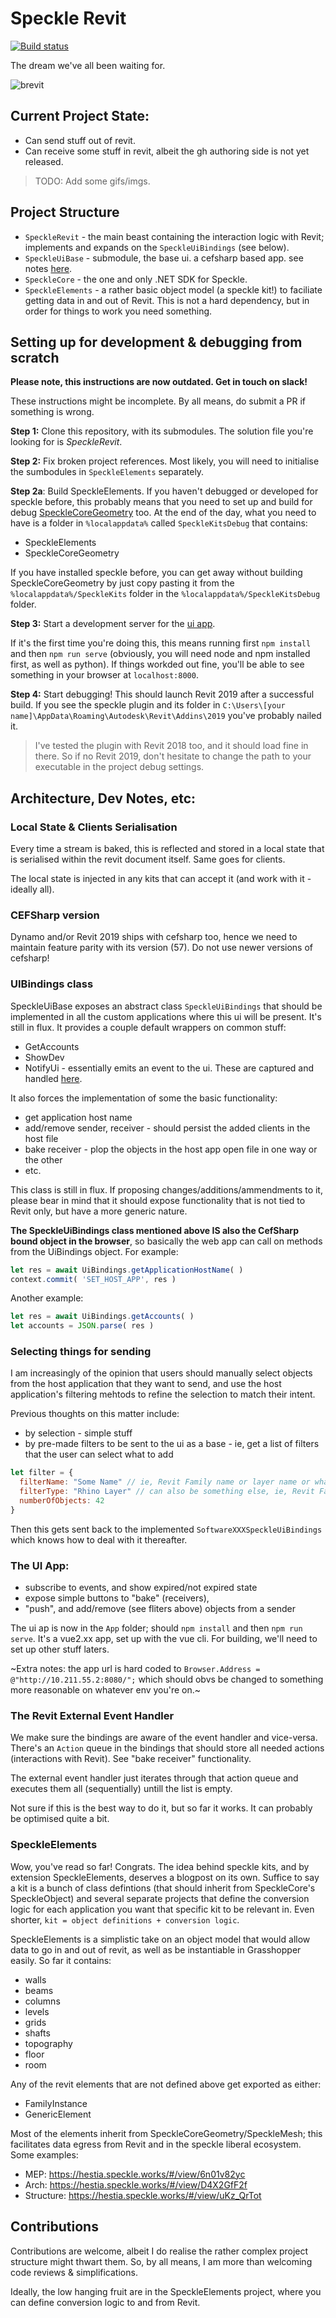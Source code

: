 # Speckle Revit

[![Build status](https://ci.appveyor.com/api/projects/status/03r7l9i2ohqqra2c?svg=true)](https://ci.appveyor.com/project/SpeckleWorks/specklerevitreboot)

The dream we've all been waiting for. 

![brevit](https://user-images.githubusercontent.com/7696515/58039037-7fd43500-7b29-11e9-9d72-f09733ede653.PNG)


## Current Project State:

- Can send stuff out of revit.
- Can receive some stuff in revit, albeit the gh authoring side is not yet released.

> TODO: Add some gifs/imgs.

## Project Structure

- `SpeckleRevit` - the main beast containing the interaction logic with Revit; implements and expands on the `SpeckleUiBindings` (see below). 
- `SpeckleUiBase` - submodule, the base ui. a cefsharp based app. see notes [here](https://github.com/speckleworks/SpeckleUi).
- `SpeckleCore` - the one and only .NET SDK for Speckle. 
- `SpeckleElements` - a rather basic object model (a speckle kit!) to faciliate getting data in and out of Revit. This is not a hard dependency, but in order for things to work you need something. 

## Setting up for development & debugging from scratch

**Please note, this instructions are now outdated. Get in touch on slack!** 

These instructions might be incomplete. By all means, do submit a PR if something is wrong. 

**Step 1:** Clone this repository, with its submodules. The solution file you're looking for is *SpeckleRevit*.

**Step 2:** Fix broken project references. Most likely, you will need to initialise the sumbodules in `SpeckleElements` separately.

**Step 2a**: Build SpeckleElements. If you haven't debugged or developed for speckle before, this probably means that you need to set up and build for debug [SpeckleCoreGeometry](https://github.com/speckleworks/SpeckleCoreGeometry) too. At the end of the day, what you need to have is a folder in `%localappdata%` called `SpeckleKitsDebug` that contains:
- SpeckleElements
- SpeckleCoreGeometry

If you have installed speckle before, you can get away without building SpeckleCoreGeometry by just copy pasting it from the `%localappdata%/SpeckleKits` folder in the `%localappdata%/SpeckleKitsDebug` folder.

**Step 3:** Start a development server for the [ui app](https://github.com/speckleworks/SpeckleUi). 

If it's the first time you're doing this, this means running first `npm install` and then `npm run serve` (obviously, you will need node and npm installed first, as well as python). If things workded out fine, you'll be able to see something in your browser at `localhost:8000`. 

**Step 4:** Start debugging! This should launch Revit 2019 after a successful build. If you see the speckle plugin and its folder in `C:\Users\[your name]\AppData\Roaming\Autodesk\Revit\Addins\2019` you've probably nailed it. 

> I've tested the plugin with Revit 2018 too, and it should load fine in there. So if no Revit 2019, don't hesitate to change the path to your executable in the project debug settings. 


## Architecture, Dev Notes, etc: 

### Local State & Clients Serialisation

Every time a stream is baked, this is reflected and stored in a local state that is serialised within the revit document itself. Same goes for clients. 

The local state is injected in any kits that can accept it (and work with it - ideally all). 

### CEFSharp version

Dynamo and/or Revit 2019 ships with cefsharp too, hence we need to maintain feature parity with its version (57). Do not use newer versions of cefsharp!

### UIBindings class 

SpeckleUiBase exposes an abstract class `SpeckleUiBindings` that should be implemented in all the custom applications where this ui will be present. It's still in flux. It provides a couple default wrappers on common stuff:

- GetAccounts
- ShowDev
- NotifyUi - essentially emits an event to the ui. These are captured and handled [here](https://github.com/speckleworks/SpeckleUi/blob/master/App/src/main.js#L20-L30).

It also forces the implementation of some the basic functionality:
- get application host name
- add/remove sender, receiver - should persist the added clients in the host file
- bake receiver - plop the objects in the host app open file in one way or the other
- etc. 

This class is still in flux. If proposing changes/additions/ammendments to it, please bear in mind that it should expose functionality that is not tied to Revit only, but have a more generic nature.

**The SpeckleUiBindings class mentioned above IS also the CefSharp bound object in the browser**, so basically the web app can call on methods from the UiBindings object. For example: 

```js
let res = await UiBindings.getApplicationHostName( )
context.commit( 'SET_HOST_APP', res )
```
Another example:

```js
let res = await UiBindings.getAccounts( )
let accounts = JSON.parse( res )
```

### Selecting things for sending

I am increasingly of the opinion that users should manually select objects from the host application that they want to send, and use the host application's filtering mehtods to refine the selection to match their intent.

Previous thoughts on this matter include:

- by selection - simple stuff
- by pre-made filters to be sent to the ui as a base - ie, get a list of filters that the user can select what to add

```js
let filter = {
  filterName: "Some Name" // ie, Revit Family name or layer name or whatever
  filterType: "Rhino Layer" // can also be something else, ie, Revit Family
  numberOfObjects: 42
}
```

Then this gets sent back to the implemented `SoftwareXXXSpeckleUiBindings` which knows how to deal with it thereafter. 

### The UI App:

- subscribe to events, and show expired/not expired state
- expose simple buttons to "bake" (receivers), 
- "push", and add/remove (see fliters above) objects from a sender

The ui ap is now in the `App` folder; should `npm install` and then `npm run serve`. It's a vue2.xx app, set up with the vue cli. For building, we'll need to set up other stuff laters.

~Extra notes: the app url is hard coded to `Browser.Address = @"http://10.211.55.2:8080/";` which should obvs be changed to something more reasonable on whatever env you're on.~

### The Revit External Event Handler

We make sure the bindings are aware of the event handler and vice-versa. There's an `Action` queue in the bindings that should store all needed actions (interactions with Revit). See "bake receiver" functionality.

The external event handler just iterates through that action queue and executes them all (sequentially) untill the list is empty. 

Not sure if this is the best way to do it, but so far it works. It can probably be optimised quite a bit. 

### SpeckleElements

Wow, you've read so far! Congrats. The idea behind speckle kits, and by extension SpeckleElements, deserves a blogpost on its own. Suffice to say a kit is a bunch of class defintions (that should inherit from SpeckleCore's SpeckleObject) and several separate projects that define the conversion logic for each application you want that specific kit to be relevant in. Even shorter, `kit = object definitions + conversion logic`. 

SpeckleElements is a simplistic take on an object model that would allow data to go in and out of revit, as well as be instantiable in Grasshopper easily. So far it contains: 
- walls
- beams
- columns
- levels
- grids
- shafts
- topography
- floor
- room 

Any of the revit elements that are not defined above get exported as either:
- FamilyInstance
- GenericElement 

Most of the elements inherit from SpeckleCoreGeometry/SpeckleMesh; this facilitates data egress from Revit and in the speckle liberal ecosystem. Some examples:
- MEP: https://hestia.speckle.works/#/view/6n01v82yc
- Arch: https://hestia.speckle.works/#/view/D4X2GfF2f
- Structure: https://hestia.speckle.works/#/view/uKz_QrTot


## Contributions

Contributions are welcome, albeit I do realise the rather complex project structure might thwart them. So, by all means, I am more than welcoming code reviews & simplifications. 

Ideally, the low hanging fruit are in the SpeckleElements project, where you can define conversion logic to and from Revit. 
